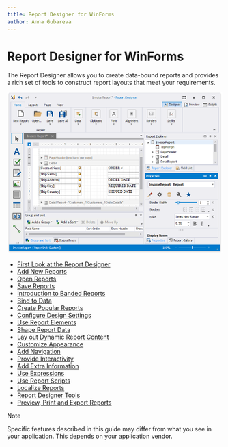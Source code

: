 ```yaml
---
title: Report Designer for WinForms
author: Anna Gubareva
---
```

# Report Designer for WinForms

The Report Designer allows you to create data-bound reports and provides a rich set of tools to construct report layouts that meet your requirements. 

![](../../images/eurd-win-report-designer-start-page.png)

* [First Look at the Report Designer](report-designer-for-winforms/first-look-at-the-report-designer.md)
* [Add New Reports](report-designer-for-winforms/add-new-reports.md)
* [Open Reports](report-designer-for-winforms/open-reports.md)
* [Save Reports](report-designer-for-winforms/save-reports.md)
* [Introduction to Banded Reports](report-designer-for-winforms/introduction-to-banded-reports.md)
* [Bind to Data](report-designer-for-winforms/bind-to-data.md)
* [Create Popular Reports](report-designer-for-winforms/create-popular-reports.md)
* [Configure Design Settings](report-designer-for-winforms/configure-design-settings.md)
* [Use Report Elements](report-designer-for-winforms/use-report-elements.md)
* [Shape Report Data](report-designer-for-winforms/shape-report-data.md)
* [Lay out Dynamic Report Content](report-designer-for-winforms/lay-out-dynamic-report-content.md)
* [Customize Appearance](report-designer-for-winforms/customize-appearance.md)
* [Add Navigation](report-designer-for-winforms/add-navigation.md)
* [Provide Interactivity](report-designer-for-winforms/provide-interactivity.md)
* [Add Extra Information](report-designer-for-winforms/add-extra-information.md)
* [Use Expressions](report-designer-for-winforms/use-expressions.md)
* [Use Report Scripts](report-designer-for-winforms/use-report-scripts.md)
* [Localize Reports](report-designer-for-winforms/localize-reports.md)
* [Report Designer Tools](report-designer-for-winforms/report-designer-tools.md)
* [Preview, Print and Export Reports](report-designer-for-winforms/preview-print-and-export-reports.md)


> [!NOTE]
> Specific features described in this guide may differ from what you see in your application. This depends on your application vendor.